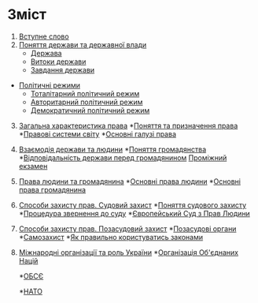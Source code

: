 # Зміст

1. [Вступне слово](vstup.md)
2. [Поняття держави та державної влади](chapter1.md)
   * [Держава](derzhava.md)
   * [Витоки держави](vitoki_derzhavi.md)
   * [Завдання держави](zavdannya_derzhavi.md)
* [Політичні режими](2/zemlya_na_plani_ta_karti.md)
  * [Тоталітарний політичний режим](totaltarnii_poltichnii_rezhim.md)
  * [Авторитарний політичний режим](avtoritarnii_poltichnii_rezhim.md)
  * [Демократичний політичний режим](demokratichnii_poltichnii_rezhim.md)
3. [Загальна характеристика права]()
   *[Поняття та призначення права]() 
   *[Правові системи світу]()
   *[Основні галузі права]()
 
4. [Взаємодія держави та людини]()
    *[Поняття громадянства]()
    *[Відповідальність держави перед громадянином]()
[Проміжний екзамен]()

6. [Права людини та громадянина]()
  *[Основні права людини]()
  *[Основні права громадянина]()
  
5. [Способи захисту прав. Судовий захист]()
*[Поняття судового захисту]()
*[Процедура звернення до суду]()
*[Європейський Суд з Прав Людини]()

6. [Способи захисту прав. Позасудовий захист]()
  *[Позасудові органи]()
  *[Самозахист]()
  *[Як правильно користуватись законами]()

7. [Міжнародні організації та роль України]()
    *[Організація Об'єднаних Націй]() 
    
    *[ОБСЄ]()
    
    *[НАТО]() 

